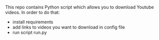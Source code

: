 This repo contains Python script which allows you to download Youtube videos.
In order to do that:
- install requirements
- add links to videos you want to download in config file
- run script run.py